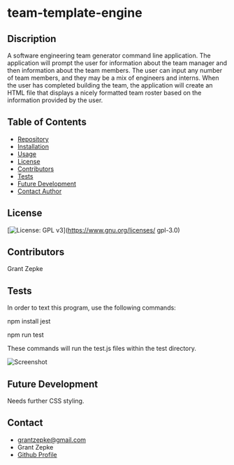 # team-template-engine

## Discription
A software engineering team generator command line application. The application will prompt the user for information about the team manager and then information about the team members. The user can input any number of team members, and they may be a mix of engineers and interns. When the user has completed building the team, the application will create an HTML file that displays a nicely formatted team roster based on the information provided by the user.


## Table of Contents

  - [Repository](#Repository)
  - [Installation](#Installation)
  - [Usage](#Usage)
  - [License](#License)
  - [Contributors](#Contributors)
  - [Tests](#Tests)
  - [Future Development](#Development)
  - [Contact Author](#Contact)

## License
[![License: GPL v3](https://img.shields.io/badge/License-GPLv3-blue.svg)](https://www.gnu.org/licenses/
gpl-3.0)

## Contributors

 Grant Zepke


## Tests
In order to text this program, use the following commands:

npm install jest

npm run test

These commands will run the test.js files within the test directory.

![Screenshot](./assets/Screenshot-jettests.png)

## Future Development
Needs further CSS styling.

## Contact

- <grantzepke@gmail.com>
- Grant Zepke
- [Github Profile](https://github.com/23gzepke)

